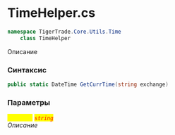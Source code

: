 
# TimeHelper.cs
```csharp
namespace TigerTrade.Core.Utils.Time  
    class TimeHelper
```

Описание

### Синтаксис
```csharp
public static DateTime GetCurrTime(string exchange)
```

### Параметры  
<mark style="color:yellow;">`exchange`</mark> <mark style="color:red;">*`string`*</mark>  
 *Описание*  
  

                    
                    